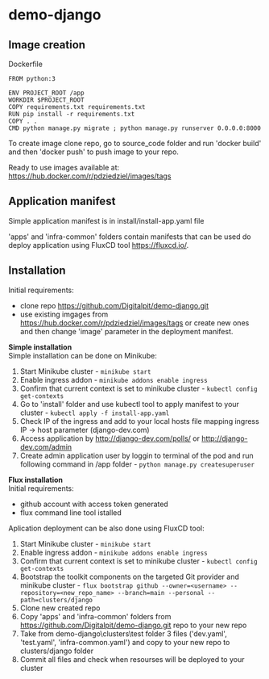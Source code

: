 # demo-django

## Image creation 
Dockerfile
```
FROM python:3

ENV PROJECT_ROOT /app
WORKDIR $PROJECT_ROOT
COPY requirements.txt requirements.txt
RUN pip install -r requirements.txt
COPY . .
CMD python manage.py migrate ; python manage.py runserver 0.0.0.0:8000
```
To create image clone repo, go to source_code folder and run 'docker build' and then 'docker push' to push image to your repo.

Ready to use images available at: https://hub.docker.com/r/pdziedziel/images/tags

## Application manifest

Simple application manifest is in install/install-app.yaml file

'apps' and 'infra-common' folders contain manifests that can be used do deploy application using FluxCD tool https://fluxcd.io/.

## Installation 

Initial requirements: 
  - clone repo https://github.com/Digitalpit/demo-django.git
  - use existing imgages from https://hub.docker.com/r/pdziedziel/images/tags or create new ones and then change 'image' parameter in the deployment manifest.

**Simple installation**  
Simple installation can be done on Minikube:  
  1. Start Minikube cluster - `minikube start`
  2. Enable ingress addon - `minikube addons enable ingress`
  3. Confirm that current context is set to minikube cluster - `kubectl config get-contexts`
  4. Go to 'install' folder and use kubectl tool to apply manifest to your cluster - `kubectl apply -f install-app.yaml`
  5. Check IP of the ingress and add to your local hosts file mapping ingress IP -> host parameter (django-dev.com)
  6. Access application by http://django-dev.com/polls/ or http://django-dev.com/admin
  7. Create admin application user by loggin to terminal of the pod and run following command in /app folder - `python manage.py createsuperuser`

**Flux installation**  
Initial requirements: 
  - github account with access token generated
  - flux command line tool istalled
  
Aplication deployment can be also done using FluxCD tool:  
  1. Start Minikube cluster - `minikube start`
  2. Enable ingress addon - `minikube addons enable ingress`
  3. Confirm that current context is set to minikube cluster - `kubectl config get-contexts`
  4. Bootstrap the toolkit components on the targeted Git provider and minikube cluster - `flux bootstrap github --owner=<username> --repository=<new_repo_name> --branch=main --personal --path=clusters/django`
  5. Clone new created repo
  6. Copy 'apps' and 'infra-common' folders from https://github.com/Digitalpit/demo-django.git repo to your new repo
  7. Take from demo-django\clusters\test folder 3 files ('dev.yaml', 'test.yaml', 'infra-common.yaml') and copy to your new repo to clusters/django folder
  8. Commit all files and check when resourses will be deployed to your cluster


